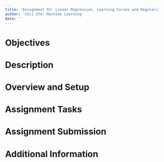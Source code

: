 ```yaml
---
title: 'Assignment 03: Linear Regression, Learning Curves and Regularization'
author: 'CSci 574: Machine Learning'
date: ''
---
```


# Objectives

# Description

# Overview and Setup

# Assignment Tasks

# Assignment Submission

# Additional Information

